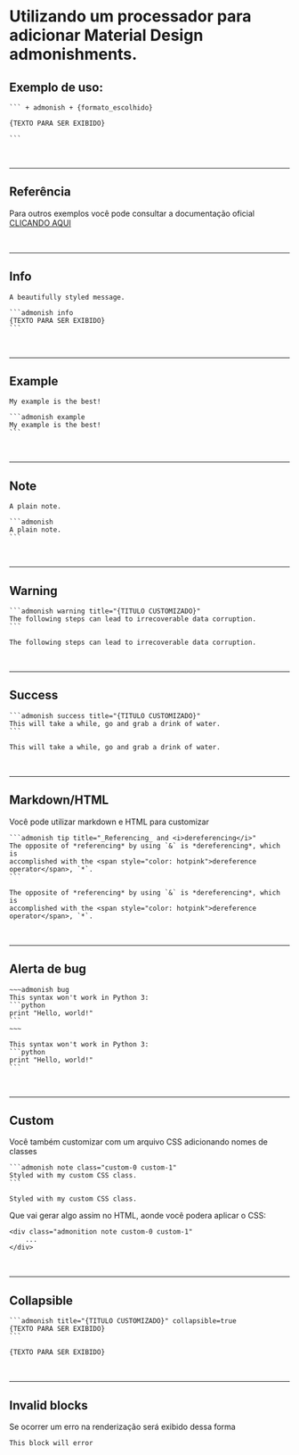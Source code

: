 # Utilizando um processador para adicionar Material Design admonishments.

##  Exemplo de uso:

````
``` + admonish + {formato_escolhido}

{TEXTO PARA SER EXIBIDO}

```
````
&nbsp;

---

## Referência

Para outros exemplos você pode consultar a documentação oficial [CLICANDO AQUI](https://tommilligan.github.io/mdbook-admonish/reference.html)

&nbsp;

---

## Info

```admonish info
A beautifully styled message.
```

````
```admonish info
{TEXTO PARA SER EXIBIDO}
```

````
&nbsp;

---

## Example

```admonish example
My example is the best!
```

````
```admonish example
My example is the best!
```
````
&nbsp;

---

## Note

```admonish
A plain note.
```

````
```admonish
A plain note.
```
````
&nbsp;

---

## Warning 

````
```admonish warning title="{TITULO CUSTOMIZADO}"
The following steps can lead to irrecoverable data corruption.
```
````


```admonish warning title="{TITULO CUSTOMIZADO}"
The following steps can lead to irrecoverable data corruption.
```
&nbsp;

---

## Success

````
```admonish success title="{TITULO CUSTOMIZADO}"
This will take a while, go and grab a drink of water.
```
````


```admonish success title="{TITULO CUSTOMIZADO}"
This will take a while, go and grab a drink of water.
```
&nbsp;

---

## Markdown/HTML

Você pode utilizar markdown e HTML para customizar

````
```admonish tip title="_Referencing_ and <i>dereferencing</i>"
The opposite of *referencing* by using `&` is *dereferencing*, which is
accomplished with the <span style="color: hotpink">dereference operator</span>, `*`.
```
````


```admonish tip title="_Referencing_ and <i>dereferencing</i>"
The opposite of *referencing* by using `&` is *dereferencing*, which is
accomplished with the <span style="color: hotpink">dereference operator</span>, `*`.
```
&nbsp;

---

## Alerta de bug

````
~~~admonish bug
This syntax won't work in Python 3:
```python
print "Hello, world!"
```
~~~
````

~~~admonish bug
This syntax won't work in Python 3:
```python
print "Hello, world!"
```
~~~
&nbsp;

---

## Custom

Você também customizar com um arquivo CSS adicionando nomes de classes

````
```admonish note class="custom-0 custom-1"
Styled with my custom CSS class.
```
````

```admonish note class="custom-0 custom-1"
Styled with my custom CSS class.
```

Que vai gerar algo assim no HTML, aonde você podera aplicar o CSS:

````
<div class="admonition note custom-0 custom-1"
    ...
</div>
````
&nbsp;

---

## Collapsible


````
```admonish title="{TITULO CUSTOMIZADO}" collapsible=true
{TEXTO PARA SER EXIBIDO}
```
````

```admonish title="{TITULO CUSTOMIZADO}" collapsible=true
{TEXTO PARA SER EXIBIDO}
```
&nbsp;

---

## Invalid blocks

Se ocorrer um erro na renderização será exibido dessa forma

```admonish title="\j"
This block will error
```